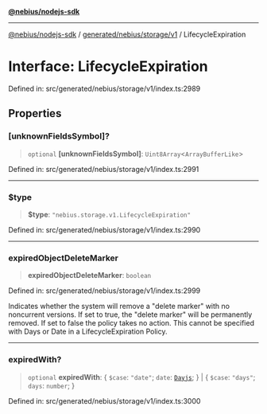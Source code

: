 [**@nebius/nodejs-sdk**](../../../../../README.md)

---

[@nebius/nodejs-sdk](../../../../../README.md) / [generated/nebius/storage/v1](../README.md) / LifecycleExpiration

# Interface: LifecycleExpiration

Defined in: src/generated/nebius/storage/v1/index.ts:2989

## Properties

### \[unknownFieldsSymbol\]?

> `optional` **\[unknownFieldsSymbol\]**: `Uint8Array`\<`ArrayBufferLike`\>

Defined in: src/generated/nebius/storage/v1/index.ts:2991

---

### $type

> **$type**: `"nebius.storage.v1.LifecycleExpiration"`

Defined in: src/generated/nebius/storage/v1/index.ts:2990

---

### expiredObjectDeleteMarker

> **expiredObjectDeleteMarker**: `boolean`

Defined in: src/generated/nebius/storage/v1/index.ts:2999

Indicates whether the system will remove a "delete marker" with no noncurrent versions.
If set to true, the "delete marker" will be permanently removed.
If set to false the policy takes no action.
This cannot be specified with Days or Date in a LifecycleExpiration Policy.

---

### expiredWith?

> `optional` **expiredWith**: \{ `$case`: `"date"`; `date`: [`Dayjs`](../../../../../runtime/protos/core/dayjs/classes/Dayjs.md); \} \| \{ `$case`: `"days"`; `days`: `number`; \}

Defined in: src/generated/nebius/storage/v1/index.ts:3000
